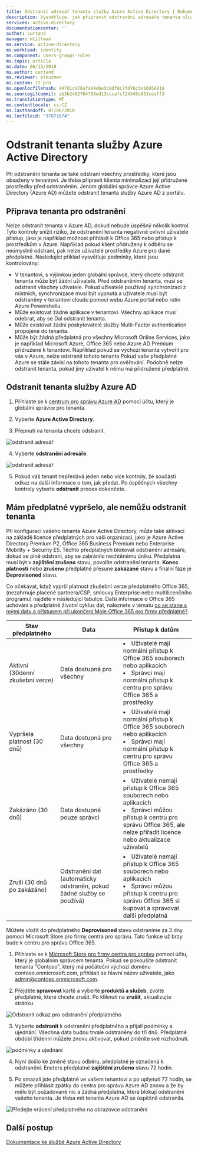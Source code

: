 ```yaml
---
title: Odstranit adresář tenanta služby Azure Active Directory | Dokumentace Microsoftu
description: Vysvětluje, jak připravit odstranění adresáře tenanta služby Azure AD
services: active-directory
documentationcenter: ''
author: curtand
manager: mtillman
ms.service: active-directory
ms.workload: identity
ms.component: users-groups-roles
ms.topic: article
ms.date: 06/13/2018
ms.author: curtand
ms.reviewer: elkuzmen
ms.custom: it-pro
ms.openlocfilehash: 44781c976afa94ebe3c8df8c7fd70c3e16956916
ms.sourcegitcommit: ab3b2482704758ed13cccafcf24345e833ceaff3
ms.translationtype: MT
ms.contentlocale: cs-CZ
ms.lasthandoff: 07/06/2018
ms.locfileid: "37871674"
---
```

# <a name="delete-an-azure-active-directory-tenant"></a>Odstranit tenanta služby Azure Active Directory
Při odstranění tenanta se také odstraní všechny prostředky, které jsou obsaženy v tenantovi. Je třeba připravit klienta minimalizací její přidružené prostředky před odstraněním. Jenom globální správce Azure Active Directory (Azure AD) můžete odstranit tenanta služby Azure AD z portálu.

## <a name="prepare-the-tenant-for-deletion"></a>Příprava tenanta pro odstranění

Nelze odstranit tenanta v Azure AD, dokud nebude úspěšný několik kontrol. Tyto kontroly snížit riziko, že odstranění tenanta negativně ovlivní uživatele přístup, jako je například možnost přihlásit k Office 365 nebo přístup k prostředkům v Azure. Například pokud klient přidružený k odběru se neúmyslně odstraní, pak nelze uživatelé prostředky Azure pro dané předplatné. Následující příklad vysvětluje podmínky, které jsou kontrolovány:

* V tenantovi, s výjimkou jeden globální správce, který chcete odstranit tenanta může být žádní uživatelé. Před odstraněním tenanta, musí se odstranit všechny uživatele. Pokud uživatelé používají synchronizaci z místních, synchronizace musí být vypnutá a uživatele musí být odstraněny v tenantovi cloudu pomocí webu Azure portal nebo rutin Azure Powershellu. 
* Může existovat žádné aplikace v tenantovi. Všechny aplikace musí odebrat, aby se Dal odstranit tenanta.
* Může existovat žádní poskytovatelé služby Multi-Factor authentication propojené do tenanta.
* Může být žádná předplatná pro všechny Microsoft Online Services, jako je například Microsoft Azure, Office 365 nebo Azure AD Premium přidružené k tenantovi. Například pokud se výchozí tenanta vytvořil pro vás v Azure, nelze odstranit tohoto tenanta Pokud vaše předplatné Azure se stále závisí na tohoto tenanta pro ověřování. Podobně nelze odstranit tenanta, pokud jiný uživatel k němu má přidružené předplatné. 

## <a name="delete-an-azure-ad-tenant"></a>Odstranit tenanta služby Azure AD

1. Přihlaste se k [centrum pro správu Azure AD](https://aad.portal.azure.com) pomocí účtu, který je globální správce pro tenanta.

2. Vyberte **Azure Active Directory**.

3. Přepnutí na tenanta chcete odstranit.
  
  ![odstranit adresář](./media/directory-delete-howto/delete-directory-command.png)

4. Vyberte **odstranění adresáře**.
  
  ![odstranit adresář](./media/directory-delete-howto/delete-directory-list.png)

5. Pokud váš tenant nepředává jeden nebo více kontroly, že součástí odkaz na další informace o tom, jak předat. Po úspěšných všechny kontroly vyberte **odstranit** proces dokončete.

## <a name="i-have-an-expired-subscription-but-i-cant-delete-the-tenant"></a>Mám předplatné vypršelo, ale nemůžu odstranit tenanta

Při konfiguraci vašeho tenanta Azure Active Directory, může také aktivaci na základě licence předplatných pro vaši organizaci, jako je Azure Active Directory Premium P2, Office 365 Business Premium nebo Enterprise Mobility + Security E5. Těchto předplatných blokovat odstranění adresáře, dokud se plně odstraní, aby se zabránilo nechtěnému úniku. Předplatná musí být v **zajištění zrušeno** stavu, povolíte odstranění tenanta. **Konec platnosti** nebo **zrušeno** předplatné přesune **zakázané** stavu a finální fáze je **Deprovisoned** stavu. 

Co očekávat, když vyprší platnost zkušební verze předplatného Office 365, (nezahrnuje placené partnera/CSP, smlouvy Enterprise nebo multilicenčního programu) najdete v následující tabulce. Další informace o Office 365 uchování a předplatné životní cyklus dat, naleznete v tématu [co se stane s mými daty a přístupem při ukončení Moje Office 365 pro firmy předplatné?](https://support.office.com/article/what-happens-to-my-data-and-access-when-my-office-365-for-business-subscription-ends-4436582f-211a-45ec-b72e-33647f97d8a3). 

Stav předplatného | Data | Přístup k datům
----- | ----- | -----
Aktivní (30denní zkušební verze)  | Data dostupná pro všechny    | <li>Uživatelé mají normální přístup k Office 365 souborech nebo aplikacích<li>Správci mají normální přístup k centru pro správu Office 365 a prostředky 
Vypršela platnost (30 dnů)   | Data dostupná pro všechny    | <li>Uživatelé mají normální přístup k Office 365 souborech nebo aplikacích<li>Správci mají normální přístup k centru pro správu Office 365 a prostředky
Zakázáno (30 dnů) | Data dostupná pouze správci  | <li>Uživatelé nemají přístup k Office 365 souborech nebo aplikacích<li>Správci můžou přístup k centru pro správu Office 365, ale nelze přiřadit licence nebo aktualizace uživatelů
Zruší (30 dnů po zakázáno) | Odstranění dat (automaticky odstraněn, pokud žádné služby se používá) | <li>Uživatelé nemají přístup k Office 365 souborech nebo aplikacích<li>Správci můžou přístup k centru pro správu Office 365 si kupovat a spravovat další předplatná 

Můžete vložit do předplatného **Deprovisoned** stavu odstraníme za 3 dny. pomocí Microsoft Store pro firmy centra pro správu. Tato funkce už brzy bude k centru pro správu Office 365.

1. Přihlaste se k [Microsoft Store pro firmy centra pro správu](https://businessstore.microsoft.com/en-us/manage/) pomocí účtu, který je globálním správcem tenanta. Pokud se pokoušíte odstranit tenanta "Contoso", který má počáteční výchozí doménu contoso.onmicrosoft.com, přihlásit se hlavní název uživatele, jako admin@contoso.onmicrosoft.com.

2. Přejděte **spravovat** kartě a vyberte **produktů a služeb**, zvolte předplatné, které chcete zrušit. Po kliknutí na **zrušit**, aktualizujte stránku.
  
  ![Odstranit odkaz pro odstranění předplatného](./media/directory-delete-howto/delete-command.png)
  
3. Vyberte **odstranit** k odstranění předplatného a přijali podmínky a ujednání. Všechna data budou trvale odstraněny do tří dnů. Předplatné období třídenní můžete znovu aktivovat, pokud změníte své rozhodnutí.
  
  ![podmínky a ujednání](./media/directory-delete-howto/delete-terms.png)

4. Nyní došlo ke změně stavu odběru, předplatné je označená k odstranění. Eneters předplatné **zajištění zrušeno** stavu 72 hodin.

5. Po smazali jste předplatné ve vašem tenantovi a po uplynutí 72 hodin, se můžete přihlásit zpátky do centra pro správu Azure AD znovu a že by mělo být požadované nic a žádná předplatná, která blokují odstranění vašeho tenanta. Je třeba mít tenanta Azure AD se úspěšně odstranila.
  
  ![Předejte vrácení předplatného na obrazovce odstranění](./media/directory-delete-howto/delete-checks-passed.png)

## <a name="next-steps"></a>Další postup
[Dokumentace ke službě Azure Active Directory](https://docs.microsoft.com/azure/active-directory/)
